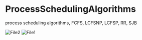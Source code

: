 # ProcessSchedulingAlgorithms
process scheduling algorithms, FCFS, LCFSNP, LCFSP, RR, SJB



![File2](https://user-images.githubusercontent.com/74743286/202587711-49ee47f1-8098-4e7d-b281-de487c159d51.jpg)
![File1](https://user-images.githubusercontent.com/74743286/202587716-aa07a423-6ff7-4c7b-a0af-95bb4c7e557c.jpg)
